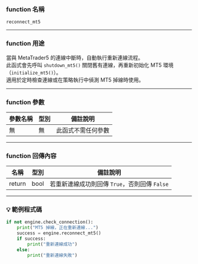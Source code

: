 ### function 名稱

`reconnect_mt5`

---

### function 用途

當與 MetaTrader5 的連線中斷時，自動執行重新連線流程。  
此函式會先呼叫 `shutdown_mt5()` 關閉舊有連線，再重新初始化 MT5 環境（`initialize_mt5()`）。  
適用於定時檢查連線或在策略執行中偵測 MT5 掉線時使用。

---

### function 參數

| 參數名稱 | 型別 | 備註說明     |
|----------|------|--------------|
| 無       | 無   | 此函式不需任何參數 |

---

### function 回傳內容

| 名稱   | 型別 | 備註說明                                |
|--------|------|-------------------------------------------|
| return | bool | 若重新連線成功則回傳 `True`，否則回傳 `False` |

---

### 💡 範例程式碼

```python
if not engine.check_connection():
    print("MT5 掉線，正在重新連線...")
    success = engine.reconnect_mt5()
    if success:
        print("重新連線成功")
    else:
        print("重新連線失敗")